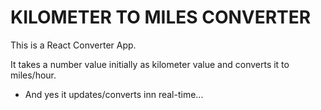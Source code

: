 # KILOMETER TO MILES CONVERTER
This is a React Converter App.

It takes a number value initially as kilometer value and converts it to miles/hour.
* And yes it updates/converts inn real-time...